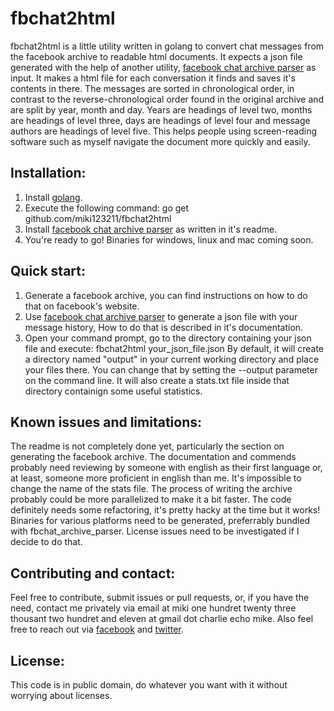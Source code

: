 # fbchat2html
fbchat2html is a little utility written in golang to convert chat messages from the facebook archive to readable html documents. It expects a json file generated with the help of another utility,  [facebook chat archive parser](https://github.com/ownaginatious/fbchat-archive-parser) as input.
It makes a html file for each conversation it finds and saves it's contents in there. The messages are sorted in chronological order, in contrast to the reverse-chronological order found in the original archive and are split by year, month and day.
Years are headings of level two, months are headings of level three, days are headings of level four and message authors are headings of level five. This helps people using screen-reading software  such as myself navigate the document  more quickly and easily.
## Installation:
1. Install [golang](http://golang.org).
2. Execute the following command:
    go get github.com/miki123211/fbchat2html
3. Install [facebook chat archive parser](https://github.com/ownaginatious/fbchat-archive-parser) as written in it's readme.
4. You're ready to go!
Binaries for windows, linux and mac coming soon.
## Quick start:
1. Generate a facebook archive, you can find instructions on how to do that on facebook's website.
2. Use [facebook chat archive parser](https://github.com/ownaginatious/fbchat-archive-parser) to generate a json file with your message history, How to do that is described in it's documentation.
3. Open your command prompt, go to the directory containing your json file and execute:
    fbchat2html your_json_file.json
By default, it will create a directory named "output" in your current working directory and place your files there. You can change that by setting the --output parameter on the command line.
It will also create a stats.txt file inside that directory containign some useful statistics.
##  Known issues and limitations:
The readme is not  completely done yet, particularly the section on generating the facebook archive.
The documentation and commends probably need reviewing by someone with english as their first language or, at least, someone more proficient in english than me.
It's impossible to change the name of the stats file.
The process of writing the archive probably could be more parallelized to make it a bit faster.
The code definitely needs some refactoring, it's pretty hacky at the time but it works!
Binaries for various platforms need to be generated, preferrably bundled with fbchat_archive_parser. License issues need to be investigated if I decide to do that.
##  Contributing and contact:
Feel free to contribute, submit issues or pull requests, or, if you have the need, contact me privately via email at miki one hundret twenty three thousant two hundret and eleven at gmail dot charlie echo mike.
Also feel free to reach out via [facebook](https://www.facebook.com/profile.php?id=10000809608526) and [twitter](http://twitter.com/miki123211).
## License:
This code is in public domain, do whatever you want with it without worrying about licenses.

